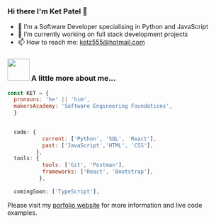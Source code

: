 ### Hi there I'm Ket Patel 👋

- 👀 I’m a Software Developer specialising in Python and JavaScript
- 🔭 I’m currently working on full stack development projects
- 📫 How to reach me: <ketz555@hotmail.com>


### <img src="https://media.giphy.com/media/VgCDAzcKvsR6OM0uWg/giphy.gif" width="50"> A little more about me... 

```javascript
const KET = {
  pronouns: 'he' || 'him',
  makersAcademy: 'Software Engineering Foundations',
  }
  

  code: {
           current: ['Python', 'SQL', 'React'],
           past: ['JavaScript','HTML', 'CSS'],
         },
  tools: {
           tools: ['Git', 'Postman'],
           frameworks: ['React', 'Bootstrap'],
          },
          
  comingSoon: ['TypeScript'],

```

Please visit my [porfolio website](https://ketwork.github.io/profile) for more information and live code examples.



<!--
**Ketwork/Ketwork** is a ✨ _special_ ✨ repository because its `README.md` (this file) appears on your GitHub profile.

Here are some ideas to get you started:

- 🔭 I’m currently working on ...
- 🌱 I’m currently learning ...
- 👯 I’m looking to collaborate on ...
- 🤔 I’m looking for help with ...
- 💬 Ask me about ...
- 📫 How to reach me: ...
- 😄 Pronouns: ...
- ⚡ Fun fact: ...
-->
